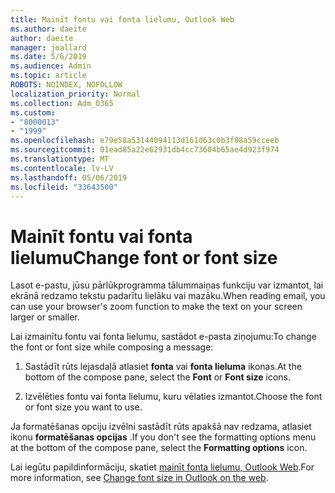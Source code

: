 ```yaml
---
title: Mainīt fontu vai fonta lielumu, Outlook Web
ms.author: daeite
author: daeite
manager: joallard
ms.date: 5/6/2019
ms.audience: Admin
ms.topic: article
ROBOTS: NOINDEX, NOFOLLOW
localization_priority: Normal
ms.collection: Adm_O365
ms.custom:
- "8000013"
- "1999"
ms.openlocfilehash: e79e58a53144094113d161d63c0b3f98a59cceeb
ms.sourcegitcommit: 01ead85a22e62931db4cc73604b65ae4d923f974
ms.translationtype: MT
ms.contentlocale: lv-LV
ms.lasthandoff: 05/06/2019
ms.locfileid: "33643500"
---
```

# <a name="change-font-or-font-size"></a><span data-ttu-id="53e93-102">Mainīt fontu vai fonta lielumu</span><span class="sxs-lookup"><span data-stu-id="53e93-102">Change font or font size</span></span>

<span data-ttu-id="53e93-103">Lasot e-pastu, jūsu pārlūkprogramma tālummaiņas funkciju var izmantot, lai ekrānā redzamo tekstu padarītu lielāku vai mazāku.</span><span class="sxs-lookup"><span data-stu-id="53e93-103">When reading email, you can use your browser's zoom function to make the text on your screen larger or smaller.</span></span>
  
<span data-ttu-id="53e93-104">Lai izmainītu fontu vai fonta lielumu, sastādot e-pasta ziņojumu:</span><span class="sxs-lookup"><span data-stu-id="53e93-104">To change the font or font size while composing a message:</span></span>
  
1. <span data-ttu-id="53e93-105">Sastādīt rūts lejasdaļā atlasiet **fonta** vai **fonta lieluma** ikonas.</span><span class="sxs-lookup"><span data-stu-id="53e93-105">At the bottom of the compose pane, select the **Font** or **Font size** icons.</span></span>
    
2. <span data-ttu-id="53e93-106">Izvēlēties fontu vai fonta lielumu, kuru vēlaties izmantot.</span><span class="sxs-lookup"><span data-stu-id="53e93-106">Choose the font or font size you want to use.</span></span>
    
<span data-ttu-id="53e93-107">Ja formatēšanas opciju izvēlni sastādīt rūts apakšā nav redzama, atlasiet ikonu **formatēšanas opcijas** .</span><span class="sxs-lookup"><span data-stu-id="53e93-107">If you don't see the formatting options menu at the bottom of the compose pane, select the **Formatting options** icon.</span></span>
  
<span data-ttu-id="53e93-108">Lai iegūtu papildinformāciju, skatiet [mainīt fonta lielumu, Outlook Web](https://support.office.com/article/43a2137f-8c3c-46df-af4a-73a12c9bb86e).</span><span class="sxs-lookup"><span data-stu-id="53e93-108">For more information, see [Change font size in Outlook on the web](https://support.office.com/article/43a2137f-8c3c-46df-af4a-73a12c9bb86e).</span></span>